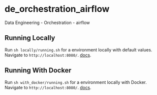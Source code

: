 # de_orchestration_airflow
Data Engineering - Orchestration - airflow


## Running Locally

Run `sh locally/running.sh` for a environment locally with default values. Navigate to `http://localhost:8080/`. [docs](https://airflow.apache.org/docs/apache-airflow/stable/start/local.html).

## Running With Docker 

Run `sh with_docker/running.sh` for a environment locally with Docker. Navigate to `http://localhost:8080/`. [docs](https://airflow.apache.org/docs/apache-airflow/stable/start/docker.html).